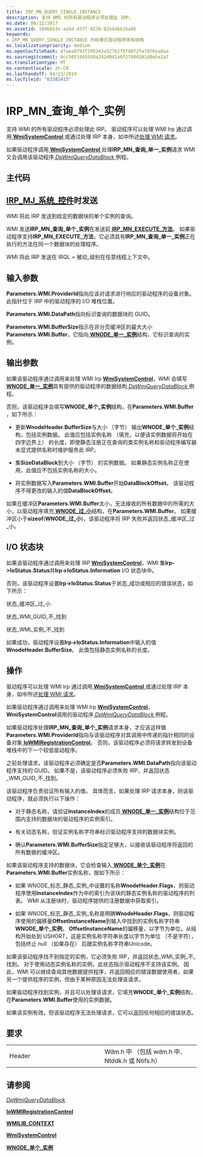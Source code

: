 ```yaml
---
title: IRP_MN_QUERY_SINGLE_INSTANCE
description: 支持 WMI 的所有驱动程序必须处理此 IRP。
ms.date: 08/12/2017
ms.assetid: 104b6b3e-aa5d-437f-8236-02e4abb1ba46
keywords:
- IRP_MN_QUERY_SINGLE_INSTANCE 内核模式驱动程序体系结构
ms.localizationpriority: medium
ms.openlocfilehash: dfaea0793f295343a527b2f9f00f2fe7976eadaa
ms.sourcegitcommit: 0cc5051945559a242d941a6f2799d161d8eba2a7
ms.translationtype: MT
ms.contentlocale: zh-CN
ms.lasthandoff: 04/23/2019
ms.locfileid: "63381415"
---
```

# <a name="irpmnquerysingleinstance"></a>IRP\_MN\_查询\_单个\_实例


支持 WMI 的所有驱动程序必须处理此 IRP。 驱动程序可以处理 WMI Irp 通过调用[ **WmiSystemControl** ](https://msdn.microsoft.com/library/windows/hardware/ff565834)或通过处理 IRP 本身，如中所述[处理 WMI 请求](https://msdn.microsoft.com/library/windows/hardware/ff546968)。

如果驱动程序调用[ **WmiSystemControl** ](https://msdn.microsoft.com/library/windows/hardware/ff565834)处理**IRP\_MN\_查询\_单一\_实例**请求 WMI 又会调用该驱动程序[ *DpWmiQueryDataBlock* ](https://msdn.microsoft.com/library/windows/hardware/ff544096)例程。

<a name="major-code"></a>主代码
----------

[**IRP\_MJ\_系统\_控件**](irp-mj-system-control.md)时发送
---------

WMI 将此 IRP 发送到给定的数据块的单个实例的查询。

WMI 发送**IRP\_MN\_查询\_单个\_实例**在发送前[ **IRP\_MN\_EXECUTE\_方法**](irp-mn-execute-method.md)。 如果驱动程序支持**IRP\_MN\_EXECUTE\_方法**，它必须具有**IRP\_MN\_查询\_单一\_实例**正在执行的方法在同一个数据块的处理程序。

WMI 将此 IRP 发送在 IRQL = 被动\_级别在任意线程上下文中。

## <a name="input-parameters"></a>输入参数


**Parameters.WMI.ProviderId**指向应该对请求进行响应的驱动程序的设备对象。 此指针位于 IRP 中的驱动程序的 I/O 堆栈位置。

**Parameters.WMI.DataPath**指向标识查询的数据块的 GUID。

**Parameters.WMI.BufferSize**指示在非分页缓冲区的最大大小**Parameters.WMI.Buffer**，它指向[ **WNODE\_单一\_实例**](https://msdn.microsoft.com/library/windows/hardware/ff566377)结构，它标识查询的实例。

## <a name="output-parameters"></a>输出参数


如果该驱动程序通过调用来处理 WMI Irp [ **WmiSystemControl**](https://msdn.microsoft.com/library/windows/hardware/ff565834)，WMI 会填写[ **WNODE\_单一\_实例**](https://msdn.microsoft.com/library/windows/hardware/ff566377)具有提供的驱动程序的数据结构[ *DpWmiQueryDataBlock* ](https://msdn.microsoft.com/library/windows/hardware/ff544096)例程。

否则，该驱动程序会填写**WNODE\_单个\_实例**结构，在**Parameters.WMI.Buffer** ，如下所示：

-   更新**WnodeHeader.BufferSize**与大小 （字节） 输出**WNODE\_单个\_实例**结构，包括实例数据。 此值应包括实例名称 （填充，以便该实例数据将开始在四字边界上） 的长度，即使静态注册正在查询的类实例名称和驱动程序编写器未显式提供名称时维护服务此 IRP。

-   集**SizeDataBlock**到大小 （字节） 的实例数据。 如果静态实例名称正在使用，此值应不包括实例名称的大小。

-   将实例数据写入**Parameters.WMI.Buffer**开始**DataBlockOffset**。 该驱动程序不得更改的输入的值**DataBlockOffset**。

如果在缓冲区**Parameters.WMI.Buffer**太小，无法接收的所有数据中的所需的大小，以驱动程序填充[ **WNODE\_过\_小**](https://msdn.microsoft.com/library/windows/hardware/ff566379)结构，在**Parameters.WMI.Buffer**。 如果缓冲区小于**sizeof**(**WNODE\_过\_小**)，该驱动程序将 IRP 失败并返回状态\_缓冲区\_过\_小。

## <a name="io-status-block"></a>I/O 状态块


如果该驱动程序通过调用来处理 IRP [ **WmiSystemControl**](https://msdn.microsoft.com/library/windows/hardware/ff565834)，WMI 集**Irp-&gt;IoStatus.Status**并**Irp-&gt;IoStatus.Information** I/O 状态块中。

否则，该驱动程序设置**Irp-&gt;IoStatus.Status**于状态\_成功或相应的错误状态，如下所示：

状态\_缓冲区\_过\_小

状态\_WMI\_GUID\_不\_找到

状态\_WMI\_实例\_不\_找到

如果成功，驱动程序设置**Irp-&gt;IoStatus.Information**中输入的值**WnodeHeader.BufferSize**。 此值包括静态实例名称的长度。

<a name="operation"></a>操作
---------

驱动程序可以处理 WMI Irp 通过调用[ **WmiSystemControl** ](https://msdn.microsoft.com/library/windows/hardware/ff565834)或通过处理 IRP 本身，如中所述[处理 WMI 请求](https://msdn.microsoft.com/library/windows/hardware/ff546968)。

如果驱动程序通过调用来处理 WMI Irp [ **WmiSystemControl**](https://msdn.microsoft.com/library/windows/hardware/ff565834)， **WmiSystemControl**调用的驱动程序[ *DpWmiQueryDataBlock* ](https://msdn.microsoft.com/library/windows/hardware/ff544096)例程。

如果驱动程序处理**IRP\_MN\_查询\_单个\_实例**请求本身，才应该这样做**Parameters.WMI.ProviderId**指向与该驱动程序对其调用中传递的指针相同的设备对象[ **IoWMIRegistrationControl**](https://msdn.microsoft.com/library/windows/hardware/ff550480)。 否则，该驱动程序必须将请求转发到设备堆栈中的下一个较低驱动程序。

之前处理请求，该驱动程序必须确定是否**Parameters.WMI.DataPath**指向该驱动程序支持的 GUID。 如果不是，该驱动程序必须失败 IRP，并返回状态\_WMI\_GUID\_不\_找到。

该驱动程序负责验证所有输入的值。 具体而言，如果处理 IRP 请求本身，则该驱动程序，就必须执行以下操作：

-   对于静态名称，请验证**InstanceIndex**的成员[ **WNODE\_单一\_实例**](https://msdn.microsoft.com/library/windows/hardware/ff566377)结构位于范围内支持的数据块的驱动程序的实例索引。

-   有关动态名称，验证实例名称字符串标识驱动程序支持的数据块实例。

-   确认**Parameters.WMI.BufferSize**指定足够大，以接收该驱动程序将返回的所有数据的缓冲区。

如果该驱动程序支持的数据块，它会检查输入[ **WNODE\_单个\_实例**](https://msdn.microsoft.com/library/windows/hardware/ff566377)在**Parameters.WMI.Buffer**实例名称，按如下所示：

-   如果 WNODE\_标志\_静态\_实例\_中设置的名称**WnodeHeader.Flags**，则驱动程序使用**InstanceIndex**作为中的索引为该块的静态实例名称的驱动程序的列表。 WMI 从注册块时，驱动程序提供的注册数据中获取索引。

-   如果 WNODE\_标志\_静态\_实例\_名称是明确**WnodeHeader.Flags**，则驱动程序使用的偏移量**OffsetInstanceName**到输入中找到的实例名称字符串**WNODE\_单个\_实例**。 **OffsetInstanceName**的偏移量，以字节为单位，从结构开始处到 USHORT，这是实例名称字符串长度以字节为单位 （不是字符），包括终止 null （如果存在） 后跟实例名称字符串Unicode。

如果该驱动程序找不到指定的实例，它必须失败 IRP，并返回状态\_WMI\_实例\_不\_找到。 对于使用动态实例名称的实例，此状态指示驱动程序不支持该实例。 因此，WMI 可以继续查询其他数据提供程序，并返回相应的错误数据使用者，如果另一个提供程序的实例，但由于某种原因无法处理该请求。

如果驱动程序找到实例，并且可以处理该请求，它填充**WNODE\_单个\_实例**结构，在**Parameters.WMI.Buffer**使用的实例数据。

如果该实例有效，但该驱动程序无法处理请求，它可以返回任何相应的错误状态。

<a name="requirements"></a>要求
------------

<table>
<colgroup>
<col width="50%" />
<col width="50%" />
</colgroup>
<tbody>
<tr class="odd">
<td><p>Header</p></td>
<td>Wdm.h 中 （包括 wdm.h 中、 Ntddk.h 或 Ntifs.h）</td>
</tr>
</tbody>
</table>

## <a name="see-also"></a>请参阅


[*DpWmiQueryDataBlock*](https://msdn.microsoft.com/library/windows/hardware/ff544096)

[**IoWMIRegistrationControl**](https://msdn.microsoft.com/library/windows/hardware/ff550480)

[**WMILIB\_CONTEXT**](https://msdn.microsoft.com/library/windows/hardware/ff565813)

[**WmiSystemControl**](https://msdn.microsoft.com/library/windows/hardware/ff565834)

[**WNODE\_单个\_实例**](https://msdn.microsoft.com/library/windows/hardware/ff566377)

 

 




